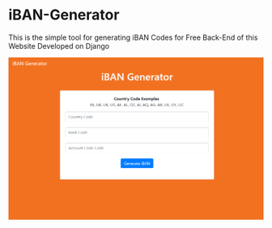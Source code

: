 # iBAN-Generator
This is the simple tool for generating iBAN Codes for Free Back-End of this Website Developed on Django

![](https://github.com/vkpdeveloper/iBAN-Generator/blob/master/Capture.PNG?raw=true)

